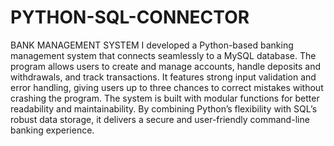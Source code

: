 # PYTHON-SQL-CONNECTOR
BANK MANAGEMENT SYSTEM
I developed a Python-based banking management system that connects seamlessly to a MySQL database.
The program allows users to create and manage accounts, handle deposits and withdrawals, and track transactions.
It features strong input validation and error handling, giving users up to three chances to correct mistakes without crashing the program.
The system is built with modular functions for better readability and maintainability.
By combining Python’s flexibility with SQL’s robust data storage, it delivers a secure and user-friendly command-line banking experience.
